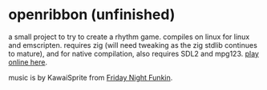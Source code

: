 # openribbon (unfinished)

a small project to try to create a rhythm game. compiles on linux for linux and emscripten.
requires zig (will need tweaking as the zig stdlib continues to mature), and for native compilation, also requires SDL2 and mpg123.
[play online here](https://spazzylemons.github.io/openribbon/index.html).

music is by KawaiSprite from [Friday Night Funkin](https://github.com/ninjamuffin99/Funkin).
